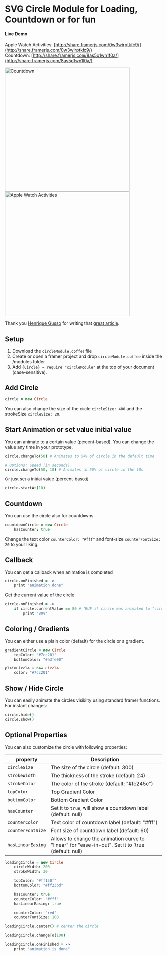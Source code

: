 # SVG Circle Module for Loading, Countdown or for fun

#### Live Demo
Apple Watch Activities: [http://share.framerjs.com/0w3wirptkfc9/](http://share.framerjs.com/0w3wirptkfc9/)<br>
Countdown: [http://share.framerjs.com/8as5o1wn1f0a/](http://share.framerjs.com/8as5o1wn1f0a/)

<a href="http://share.framerjs.com/8as5o1wn1f0a/"><img src="https://raw.githubusercontent.com/ServusJon/SVGCircle-Module-for-FramerJS/master/countdown.gif" alt="Countdown" width="400"></a>
<a href="http://share.framerjs.com/0w3wirptkfc9/"><img src="https://raw.githubusercontent.com/ServusJon/SVGCircle-Module-for-FramerJS/master/applewatchactivities.gif" alt="Apple Watch Activities" width="400"></a>

Thank you [Henrique Gusso](https://twitter.com/gusso) for writing that [great article](https://medium.com/@gusso/draw-and-animate-an-svg-circle-in-framer-d4bc3a9863c1#.9kdfcl942).

## Setup
1. Download the `circleModule.coffee` file
2. Create or open a framer project and drop `circleModule.coffee` inside the /modules folder
3. Add `{Circle} = require "circleModule"` at the top of your document (case-sensitive).

## Add Circle
```coffeescript
circle = new Circle
```
You can also change the size of the circle `circleSize: 400` and the strokeSize `circleSize: 20`.

## Start Animation or set value initial value
You can animate to a certain value (percent-based). You can change the value any time in your prototype.
```coffeescript
circle.changeTo(50) # Animates to 50% of circle in the default time

# Options: Speed (in seconds)
circle.changeTo(50, 10) # Animates to 50% of circle in the 10s
```

Or just set a initial value (percent-based)
```coffeescript
circle.startAt(10)
```

## Countdown
You can use the circle also for countdowns
```coffeescript
countdownCircle = new Circle
	hasCounter: true
```

Change the text color `counterColor: "#fff"` and font-size `counterFontSize: 20` to your liking.

## Callback
You can get a callback when animation is completed
```coffeescript
circle.onFinished = ->
	print "animation done"
```

Get the current value of the circle
```coffeescript
circle.onFinished = ->
	if circle.currentValue == 80 # TRUE if circle was animated to "circle.changeTo(80)"
		print "80%"
```

## Coloring / Gradients
You can either use a plain color (default) for the circle or a gradient.
```coffeescript
gradientCircle = new Circle
	topColor: "#7cc201"
	bottomColor: "#a3fe00"

plainCircle = new Circle
	color: "#7cc201"
```


## Show / Hide Circle
You can easily animate the circles visibilty using standard framer functions. For instant changes:
```coffeescript
circle.hide()
circle.show()
```

## Optional Properties
You can also customize the circle with following properties:

| property  | Description|
| ------------- | ------------- |
| `circleSize`  | The size of the circle (default: 300)  |
| `strokeWidth`  | The thickness of the stroke (default: 24)  |
| `strokeColor`  | The color of the stroke (default: "#fc245c")  |
| `topColor`  | Top Gradient Color  |
| `bottomColor`  | Bottom Gradient Color  |
| `hasCounter`  | Set it to `true`, will show a countdown label  (default: null)  |
| `counterColor`  | Text color of countdown label (default: "#fff") |
| `counterFontSize`  | Font size of countdown label (default: 60) |
| `hasLinearEasing`  | Allows to change the animation curve to "linear" for "ease-in-out". Set it to `true (default: null) |

```coffeescript
loadingCircle = new Circle
	circleWidth: 200
	strokeWidth: 30

	topColor: "#ff150f"
	bottomColor: "#ff23bd"

	hasCounter: true
	counterColor: "#fff"
	hasLinearEasing: true

	counterColor: "red"
	counterFontSize: 100

loadingCircle.center() # center the circle

loadingCircle.changeTo(100)

loadingCircle.onFinished = ->
	print "animation is done"
```